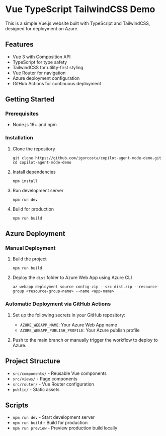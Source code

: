 # Vue TypeScript TailwindCSS Demo

This is a simple Vue.js website built with TypeScript and TailwindCSS, designed for deployment on Azure.

## Features

- Vue 3 with Composition API
- TypeScript for type safety
- TailwindCSS for utility-first styling
- Vue Router for navigation
- Azure deployment configuration
- GitHub Actions for continuous deployment

## Getting Started

### Prerequisites

- Node.js 16+ and npm

### Installation

1. Clone the repository
   ```
   git clone https://github.com/igorcosta/copilot-agent-mode-demo.git
   cd copilot-agent-mode-demo
   ```

2. Install dependencies
   ```
   npm install
   ```

3. Run development server
   ```
   npm run dev
   ```

4. Build for production
   ```
   npm run build
   ```

## Azure Deployment

### Manual Deployment

1. Build the project
   ```
   npm run build
   ```

2. Deploy the `dist` folder to Azure Web App using Azure CLI
   ```
   az webapp deployment source config-zip --src dist.zip --resource-group <resource-group-name> --name <app-name>
   ```

### Automatic Deployment via GitHub Actions

1. Set up the following secrets in your GitHub repository:
   - `AZURE_WEBAPP_NAME`: Your Azure Web App name
   - `AZURE_WEBAPP_PUBLISH_PROFILE`: Your Azure publish profile

2. Push to the main branch or manually trigger the workflow to deploy to Azure.

## Project Structure

- `src/components/` - Reusable Vue components
- `src/views/` - Page components
- `src/router/` - Vue Router configuration
- `public/` - Static assets

## Scripts

- `npm run dev` - Start development server
- `npm run build` - Build for production
- `npm run preview` - Preview production build locally

